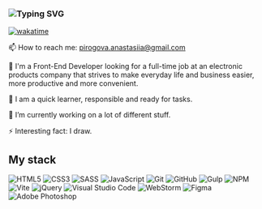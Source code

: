 ### ![Typing SVG](https://readme-typing-svg.demolab.com?font=Fira+Code&size=25&pause=10000&color=F7008F&width=435&lines=Hi+there%2C+I'm+Anastasiia+%F0%9F%91%8B)
[![wakatime](https://wakatime.com/badge/user/4807bdf7-7b54-4855-8eab-02fe73f2f580.svg)](https://wakatime.com/@4807bdf7-7b54-4855-8eab-02fe73f2f580) 

📫 How to reach me: pirogova.anastasiia@gmail.com

🌱 I'm a Front-End Developer looking for a full-time job at an electronic products company that strives to make everyday life and business easier, more productive and more convenient.

📝 I am a quick learner, responsible and ready for tasks.

🔭 I’m currently working on a lot of different stuff.

⚡ Interesting fact: I draw.

## My stack
 
 ![HTML5](https://img.shields.io/badge/html5-%23E34F26.svg?style=for-the-badge&logo=html5&logoColor=white) 
 ![CSS3](https://img.shields.io/badge/css3-%231572B6.svg?style=for-the-badge&logo=css3&logoColor=white)
 ![SASS](https://img.shields.io/badge/SASS-hotpink.svg?style=for-the-badge&logo=SASS&logoColor=white)
 ![JavaScript](https://img.shields.io/badge/javascript-%23323330.svg?style=for-the-badge&logo=javascript&logoColor=%23F7DF1E)
 ![Git](https://img.shields.io/badge/git-%23F05033.svg?style=for-the-badge&logo=git&logoColor=white)
 ![GitHub](https://img.shields.io/badge/github-%23121011.svg?style=for-the-badge&logo=github&logoColor=white)
 ![Gulp](https://img.shields.io/badge/GULP-%23CF4647.svg?style=for-the-badge&logo=gulp&logoColor=white)
 ![NPM](https://img.shields.io/badge/NPM-%23CB3837.svg?style=for-the-badge&logo=npm&logoColor=white)
 ![Vite](https://img.shields.io/badge/vite-%23646CFF.svg?style=for-the-badge&logo=vite&logoColor=white)
 ![jQuery](https://img.shields.io/badge/jquery-%230769AD.svg?style=for-the-badge&logo=jquery&logoColor=white)
 ![Visual Studio Code](https://img.shields.io/badge/Visual%20Studio%20Code-0078d7.svg?style=for-the-badge&logo=visual-studio-code&logoColor=white)
 ![WebStorm](https://img.shields.io/badge/webstorm-143?style=for-the-badge&logo=webstorm&logoColor=white&color=black)
 ![Figma](https://img.shields.io/badge/figma-%23F24E1E.svg?style=for-the-badge&logo=figma&logoColor=white)
 ![Adobe Photoshop](https://img.shields.io/badge/adobe%20photoshop-%2331A8FF.svg?style=for-the-badge&logo=adobe%20photoshop&logoColor=white) 


<!-- https://ileriayo.github.io/markdown-badges/ -->

<!-- ![](http://github-profile-summary-cards.vercel.app/api/cards/profile-details?username=Nastia-Pirogova&theme=default) -->
